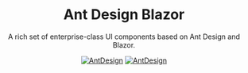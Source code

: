 ﻿<p align="center">
  <a href="https://github.com/Mumtozbekov/AntWpf
    <img src="https://github.com/Mumtozbekov/AntWpf/raw/master/logos_ant-design.png?sanitize=true">
  </a>
</p>

<h1 align="center">Ant Design Blazor</h1>

<div align="center">

A rich set of enterprise-class UI components based on Ant Design and Blazor.

[![AntDesign](https://img.shields.io/nuget/dt/AntDesign.svg?style=flat-square)](https://www.nuget.org/packages/AntWpf/)
[![AntDesign](https://img.shields.io/badge/License-MIT-blue?style=flat-square)](https://github.com/ant-design-blazor/ant-design-blazor/blob/master/LICENSE)


</div>

